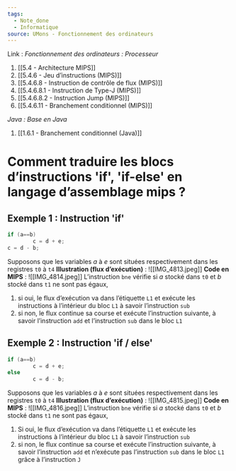 ```yaml
---
tags:
  - Note_done
  - Informatique
source: UMons - Fonctionnement des ordinateurs
---
```


Link :
_Fonctionnement des ordinateurs : Processeur_
1. [[5.4 - Architecture MIPS]]
2. [[5.4.6 - Jeu d’instructions (MIPS)]]
3. [[5.4.6.8 - Instruction de contrôle de flux (MIPS)]]
4. [[5.4.6.8.1 - Instruction de Type-J (MIPS)]]
5. [[5.4.6.8.2 - Instruction Jump (MIPS)]]
6. [[5.4.6.11 - Branchement conditionnel (MIPS)]]

_Java : Base en Java_
1. [[1.6.1 - Branchement conditionnel (Java)]]
# Comment traduire les blocs d’instructions 'if', 'if-else' en langage d’assemblage mips ?
## Exemple 1 : Instruction 'if'
```java
if (a==b)
		c = d + e;
c = d - b;
```
Supposons que les variables $a$ à $e$ sont situées respectivement dans les registres `t0` à `t4`
**Illustration (flux d’exécution)** : ![[IMG_4813.jpeg]]
**Code en MIPS** : ![[IMG_4814.jpeg]]
L’instruction `bne` vérifie si $a$ stocké dans `t0` et $b$ stocké dans `t1` ne sont pas égaux, 
1. si oui, le flux d’exécution va dans l’étiquette `L1` et exécute les instructions à l’intérieur du bloc `L1` à savoir l’instruction `sub`
2. si non, le flux continue sa course et exécute l’instruction suivante, à savoir l’instruction `add` et l’instruction `sub` dans le bloc `L1`

## Exemple 2 : Instruction 'if / else'
```java
if (a==b)
		c = d + e;
else
		c = d - b;
```
Supposons que les variables $a$ à $e$ sont situées respectivement dans les registres `t0` à `t4`
**Illustration (flux d’exécution)** : ![[IMG_4815.jpeg]]
**Code en MIPS** : ![[IMG_4816.jpeg]]
L’instruction `bne` vérifie si $a$ stocké dans `t0` et $b$ stocké dans `t1` ne sont pas égaux, 
1. Si oui, le flux d’exécution va dans l’étiquette `L1` et exécute les instructions à l’intérieur du bloc `L1` à savoir l’instruction `sub`
2. si non, le flux continue sa course et exécute l’instruction suivante, à savoir l’instruction `add` et n’exécute pas l’instruction `sub` dans le bloc `L1` grâce à l’instruction `J`